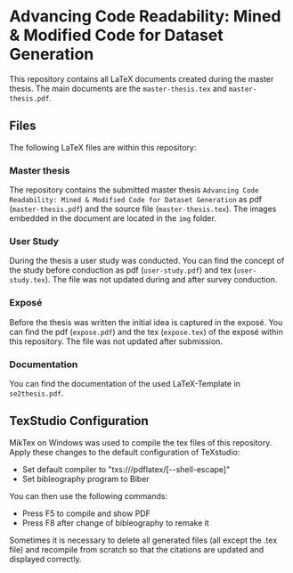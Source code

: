 # Advancing Code Readability: Mined & Modified Code for Dataset Generation
This repository contains all LaTeX documents created during the master thesis.
The main documents are the `master-thesis.tex` and `master-thesis.pdf`.

## Files
The following LaTeX files are within this repository:

### Master thesis
The repository contains the submitted master thesis `Advancing Code Readability: Mined & Modified Code for Dataset Generation` as pdf (`master-thesis.pdf`) and the source file (`master-thesis.tex`). The images embedded in the document are located in the `img` folder. 

### User Study
During the thesis a user study was conducted. You can find the concept of the study before conduction as pdf (`user-study.pdf`) and tex (`user-study.tex`). The file was not updated during and after survey conduction.

### Exposé
Before the thesis was written the initial idea is captured in the exposé. You can find the pdf (`expose.pdf`) and the tex (`expose.tex`) of the exposé within this repository. The file was not updated after submission.

### Documentation
You can find the documentation of the used LaTeX-Template in `se2thesis.pdf`.

## TexStudio Configuration
MikTex on Windows was used to compile the tex files of this repository. Apply these changes to the default configuration of TeXstudio:
- Set default compiler to "txs:///pdflatex/[--shell-escape]"
- Set bibleography program to Biber

You can then use the following commands:
- Press F5 to compile and show PDF
- Press F8 after change of bibleography to remake it

Sometimes it is necessary to delete all generated files (all except the .tex file) and recompile from scratch so that the citations are updated and displayed correctly.